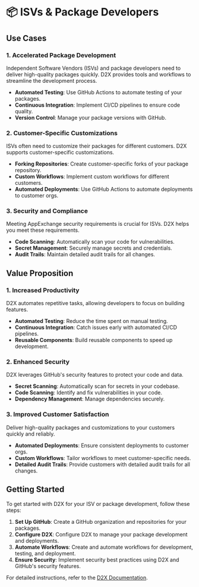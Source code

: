 # 📦 ISVs & Package Developers

## Use Cases

### 1. Accelerated Package Development

Independent Software Vendors (ISVs) and package developers need to deliver high-quality packages quickly. D2X provides tools and workflows to streamline the development process.

- **Automated Testing**: Use GitHub Actions to automate testing of your packages.
- **Continuous Integration**: Implement CI/CD pipelines to ensure code quality.
- **Version Control**: Manage your package versions with GitHub.

### 2. Customer-Specific Customizations

ISVs often need to customize their packages for different customers. D2X supports customer-specific customizations.

- **Forking Repositories**: Create customer-specific forks of your package repository.
- **Custom Workflows**: Implement custom workflows for different customers.
- **Automated Deployments**: Use GitHub Actions to automate deployments to customer orgs.

### 3. Security and Compliance

Meeting AppExchange security requirements is crucial for ISVs. D2X helps you meet these requirements.

- **Code Scanning**: Automatically scan your code for vulnerabilities.
- **Secret Management**: Securely manage secrets and credentials.
- **Audit Trails**: Maintain detailed audit trails for all changes.

## Value Proposition

### 1. Increased Productivity

D2X automates repetitive tasks, allowing developers to focus on building features.

- **Automated Testing**: Reduce the time spent on manual testing.
- **Continuous Integration**: Catch issues early with automated CI/CD pipelines.
- **Reusable Components**: Build reusable components to speed up development.

### 2. Enhanced Security

D2X leverages GitHub's security features to protect your code and data.

- **Secret Scanning**: Automatically scan for secrets in your codebase.
- **Code Scanning**: Identify and fix vulnerabilities in your code.
- **Dependency Management**: Manage dependencies securely.

### 3. Improved Customer Satisfaction

Deliver high-quality packages and customizations to your customers quickly and reliably.

- **Automated Deployments**: Ensure consistent deployments to customer orgs.
- **Custom Workflows**: Tailor workflows to meet customer-specific needs.
- **Detailed Audit Trails**: Provide customers with detailed audit trails for all changes.

## Getting Started

To get started with D2X for your ISV or package development, follow these steps:

1. **Set Up GitHub**: Create a GitHub organization and repositories for your packages.
2. **Configure D2X**: Configure D2X to manage your package development and deployments.
3. **Automate Workflows**: Create and automate workflows for development, testing, and deployment.
4. **Ensure Security**: Implement security best practices using D2X and GitHub's security features.

For detailed instructions, refer to the [D2X Documentation](../index.md).
